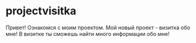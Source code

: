 # projectvisitka
Привет! Ознакомся с моим проектом.
Мой новый проект - визитка обо мне! В визитке ты сможешь найти много информации обо мне!
